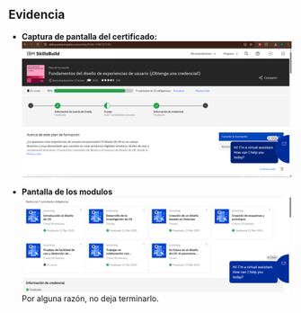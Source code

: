 ## Evidencia


- **Captura de pantalla del certificado:**
![Captura de pantalla](img/Captura-de-pantalla.png)

- **Pantalla de los modulos**
![captura de pantalla](img/Captura-de-pantalla-2.png)
Por alguna razón, no deja terminarlo.
